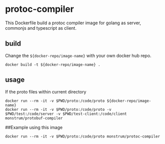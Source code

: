 # protoc-compiler

This Dockerfile build a protoc compiler image for golang as server, commonjs and typescript as client.

## build
Change the `${docker-repo/image-name}` with your own docker hub repo.
```shell script
docker build -t ${docker-repo/image-name} .
```

## usage
If the proto files within current directory
```shell script
docker run --rm -it -v $PWD/proto:/code/proto ${docker-repo/image-name}
docker run --rm -it -v $PWD/proto:/code/proto -v $PWD/test:/code/server -v $PWD/test-client:/code/client monstrum/protobuf-compiler
```

##Example using this image
```shell script
docker run --rm -it -v $PWD/proto:/code/proto monstrum/protoc-compiler
```
